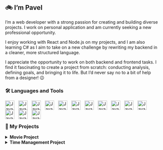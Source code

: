 ## 🚲 I’m Pavel

I’m a web developer with a strong passion for creating and building diverse projects. I work on personal application and am currently seeking a new professional opportunity.

I enjoy working with React and Node.js on my projects, and I am also learning C# as I aim to take on a new challenge by rewriting my backend in a cleaner, more structured language.

I appreciate the opportunity to work on both backend and frontend tasks. I find it fascinating to create a project from scratch: conducting analysis, defining goals, and bringing it to life. But I’d never say no to a bit of help from a designer! 😉

### 🛠 Languages and Tools
<img align="left" alt="Java" width="30px" style="padding-right: 10px;" src="https://cdn.jsdelivr.net/gh/devicons/devicon@latest/icons/typescript/typescript-original.svg" />
<img align="left" alt="Java" width="30px" style="padding-right: 10px;" src="https://cdn.jsdelivr.net/gh/devicons/devicon@latest/icons/javascript/javascript-original.svg" />
<img align="left" alt="Java" width="30px" style="padding-right: 10px;" src="https://cdn.jsdelivr.net/gh/devicons/devicon@latest/icons/react/react-original.svg" />
<img align="left" alt="Java" width="30px" style="padding-right: 10px;" src="https://cdn.jsdelivr.net/gh/devicons/devicon@latest/icons/nextjs/nextjs-original.svg" />
<img align="left" alt="Java" width="30px" style="padding-right: 10px;" src="https://cdn.jsdelivr.net/gh/devicons/devicon@latest/icons/angular/angular-original.svg" />
<img align="left" alt="Java" width="30px" style="padding-right: 10px;" src="https://cdn.jsdelivr.net/gh/devicons/devicon@latest/icons/html5/html5-original.svg" />
<img align="left" alt="Java" width="30px" style="padding-right: 10px;" src="https://cdn.jsdelivr.net/gh/devicons/devicon@latest/icons/css3/css3-original.svg" />
<img align="left" alt="Java" width="30px" style="padding-right: 10px;" src="https://cdn.jsdelivr.net/gh/devicons/devicon@latest/icons/tailwindcss/tailwindcss-original.svg" />
<img align="left" alt="Java" width="30px" style="padding-right: 10px;" src="https://cdn.jsdelivr.net/gh/devicons/devicon@latest/icons/nodejs/nodejs-original-wordmark.svg" />
<img align="left" alt="Java" width="30px" style="padding-right: 10px;" src="https://cdn.jsdelivr.net/gh/devicons/devicon@latest/icons/express/express-original.svg" />
<img align="left" alt="Java" width="30px" style="padding-right: 10px;" src="https://cdn.jsdelivr.net/gh/devicons/devicon@latest/icons/azuresqldatabase/azuresqldatabase-original.svg" />
<img align="left" alt="Java" width="30px" style="padding-right: 10px;" src="https://cdn.jsdelivr.net/gh/devicons/devicon@latest/icons/php/php-plain.svg" />
<img align="left" alt="Java" width="30px" style="padding-right: 10px;" src="https://cdn.jsdelivr.net/gh/devicons/devicon@latest/icons/csharp/csharp-original.svg" />
<img align="left" alt="Java" width="30px" style="padding-right: 10px;" src="https://cdn.jsdelivr.net/gh/devicons/devicon@latest/icons/git/git-original.svg" />  

<br>
<br>
<br>

          

### 🔬 My Projects

<details>
  <summary><strong>Movie Project</strong></summary>
  <br>
  I started this project in May 2023 and resumed development in September 2024.
    
  - **Why this theme?**
        
    I chose the movie theme because it's a field that interests me. My goal is to create an application where users can interact with movies, access information such as actors, awards, and also rate the movie or add comments, similar to IMDB. Additionally, it's an open-ended project, allowing for continuous expansion by adding an unlimited number of tables and relationships in the database. This creates endless possibilities for both the frontend and backend. The project enables me to work across the full development cycle: database, backend, and frontend.
        
  - **Technologies used**:
    - Frontend: React (JavaScript)
    - Backend: NodeJs
  - **Progress**:
    - **First version** (May - June 2023): Frontend in React (JavaScript), basic backend.
      - Frontend: [MovieFront]([https://github.com/PavelAB/MovieFront])
      - Backend: [MovieBack]([https://github.com/PavelAB/MovieBack])
    - **Current version** (September 2024 - present): Rewriting the frontend in TypeScript, continuously improving the backend, and adding documentation.
      - Frontend: [MovieTS]([https://github.com/PavelAB/MovieTS])
      - Backend: [MovieBack]([https://github.com/PavelAB/MovieBack]) 
  - **Future plans**:
    - Adding new features and pages to the frontend.
    - Creating a more refined design.
    - Rewriting the backend in C# (a mid-term project).
    - Continuous improvements with new relationships and tables in the database.
</details>

<details>
  <summary><strong>Time Management Project</strong></summary>
  <br>
  A project in its early stages, where I'm currently working on the UML schema. The idea is to create a custom dashboard to efficiently manage my time and track my progress.
</details>

          
          
          
          
          
          
          
          
          
          
          


<!--
Here are some ideas to get you started:

- 🔭 I’m currently working on ...
- 🌱 I’m currently learning ...
- 👯 I’m looking to collaborate on ...
- 🤔 I’m looking for help with ...
- 💬 Ask me about ...
- 📫 How to reach me: ...
- 😄 Pronouns: ...
- ⚡ Fun fact: ...
-->
